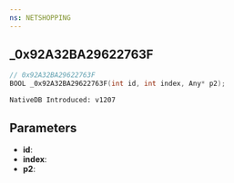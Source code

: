 ```yaml
---
ns: NETSHOPPING
---
```

## _0x92A32BA29622763F

```c
// 0x92A32BA29622763F
BOOL _0x92A32BA29622763F(int id, int index, Any* p2);
```

```
NativeDB Introduced: v1207
```

## Parameters
* **id**:
* **index**:
* **p2**:
